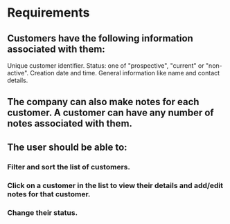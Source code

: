# Requirements
## Customers have the following information associated with them:
Unique customer identifier.
Status: one of "prospective", "current" or "non-active".
Creation date and time.
General information like name and contact details.

## The company can also make notes for each customer. A customer can have any number of notes associated with them.

## The user should be able to:
### Filter and sort the list of customers.
### Click on a customer in the list to view their details and add/edit notes for that customer.
### Change their status.